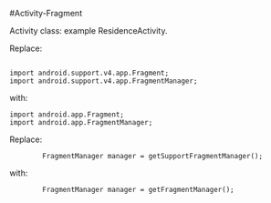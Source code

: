 #Activity-Fragment

Activity class: example ResidenceActivity.

Replace:

```

import android.support.v4.app.Fragment;
import android.support.v4.app.FragmentManager;
```

with:

```
import android.app.Fragment;
import android.app.FragmentManager;
```

Replace:

```
        FragmentManager manager = getSupportFragmentManager();

```

with:

```
        FragmentManager manager = getFragmentManager();

```